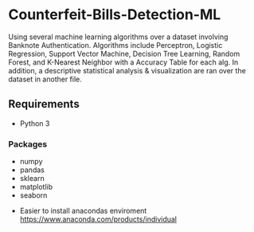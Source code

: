 # Counterfeit-Bills-Detection-ML
Using several machine learning algorithms over a dataset involving Banknote Authentication.  Algorithms include Perceptron, Logistic Regression, Support Vector Machine, Decision Tree Learning, Random Forest, and K-Nearest Neighbor with a Accuracy Table for each alg.  In addition, a descriptive statistical analysis &amp; visualization are ran over the dataset in another file.   

## Requirements
- Python 3 
### Packages
- numpy
- pandas
- sklearn
- matplotlib
- seaborn
* Easier to install anacondas enviroment https://www.anaconda.com/products/individual
